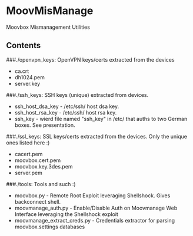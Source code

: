# MoovMisManage
Moovbox Mismanagement Utilities

## Contents

###./openvpn_keys: OpenVPN keys/certs extracted from the devices  
* ca.crt  
* dh1024.pem  
* server.key  

###./ssh_keys: SSH keys (unique) extracted from devices.  
* ssh_host_dsa_key - /etc/ssh/ host dsa key.
* ssh_host_rsa_key - /etc/ssh/ host rsa key.
* ssh_key - wierd file named "ssh_key" in /etc/ that auths to two German boxes. See presentation.  

###./ssl_keys: SSL keys/certs extracted from the devices. Only the unique ones listed here :)  
* cacert.pem   
* moovbox.cert.pem   
* moovbox.key.3des.pem   
* server.pem

###./tools: Tools and such :)  
* moovbox.py - Remote Root Exploit leveraging Shellshock. Gives backconnect shell.   
* moovmanage_auth.py - Enable/Disable Auth on Moovmanage Web Interface leveraging the Shellshock exploit    
* moovmanage_extract_creds.py - Credentials extractor for parsing moovbox.settings databases  
